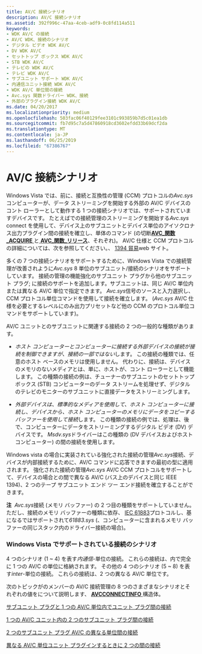 ```yaml
---
title: AV/C 接続シナリオ
description: AV/C 接続シナリオ
ms.assetid: 392f996c-47aa-4ceb-adf9-0c8fd114a511
keywords:
- WDK AV/C の接続
- AV/C WDK、接続のシナリオ
- デジタル ビデオ WDK AV/C
- DV WDK AV/C
- セットトップ ボックス WDK AV/C
- STB WDK AV/C
- テレビの WDK AV/C
- テレビ WDK AV/C
- サブユニット サポート WDK AV/C
- 内通信ユニット接続 WDK AV/C
- WDK AV/C 単位間の接続
- Avc.sys 関数ドライバー WDK、接続
- 外部のプラグイン接続 WDK AV/C
ms.date: 04/20/2017
ms.localizationpriority: medium
ms.openlocfilehash: 503fac06f40129fee3101c993859b7d5c01ea1db
ms.sourcegitcommit: fb7d95c7a5d47860918cd3602efdd33b69dcf2da
ms.translationtype: MT
ms.contentlocale: ja-JP
ms.lasthandoff: 06/25/2019
ms.locfileid: "67386767"
---
```

# <a name="avc-connection-scenarios"></a>AV/C 接続シナリオ





Windows Vista では、前に、接続と互換性の管理 (CCM) プロトコルの*Avc.sys*コンピューターが、データ ストリーミングを開始する外部の AV/C デバイスのコント ローラーとして動作する 1 つの接続シナリオでは、サポートされていますデバイスです。 たとえばでの接続管理のストリーミングを開始する*Avc.sys* connect を使用して、デバイス上のサブユニットとデバイス単位のアイソクロナス出力プラグイン間の接続を確立し、単体のコマンド (の切断[**AVC\_関数\_ACQUIRE** ](https://docs.microsoft.com/windows-hardware/drivers/stream/avc-function-acquire)と[ **AVC\_関数\_リリース**](https://docs.microsoft.com/windows-hardware/drivers/stream/avc-function-release)、それぞれ)。 AV/C 仕様と CCM プロトコルの詳細については、次を参照してください。、 [1394 貿易](https://go.microsoft.com/fwlink/p/?linkid=518448)web サイト。

多くの 7 つの接続シナリオをサポートするために、Windows Vista での接続管理が改善されように*Avc.sys* 8 単位のサブユニット/接続のシナリオをサポートしています。 接続の管理の機能強化のサブユニット プラグから他のサブユニット プラグ; に接続のサポートを追加します。サブユニットは、同じ AV/C 単位内または異なる AV/C 単位で指定できます。 *Avc.sys*信号のソースと入力選択し、CCM プロトコル単位コマンドを使用して接続を確立します。 (*Avc.sys* AV/C 仕様を必要とするレベルにのみ出力プリセットなど他の CCM のプロトコル単位コマンドをサポートしています)。

AV/C ユニットとのサブユニットに関連する接続の 2 つの一般的な種類があります。

-   *ホスト コンピューターとコンピューターに接続する外部デバイスの接続が接続を制御できますが、接続の一部ではない*します。 この接続の種類では、任意のホスト ベースのメモリは使用しません。 代わりに、接続は、デバイスのメモリのないメディアとは、単に、ホストが、コント ローラーとして機能します。 この種類の接続の例は、チューナーのサブユニットのセットトップ ボックス (STB) コンピューターのデータ ストリームを処理せず、デジタルのテレビのモニターのサブユニットに直接データをストリーミングします。

-   *外部デバイスは、標準的なメディアを使用して、ホスト コンピューターに接続し、デバイスから、ホスト コンピューターのメモリにデータをコピーするバッファーを使用して接続*します。 この種類の接続の例では、処理は、後で、コンピューターにデータをストリーミングするデジタル ビデオ (DV) デバイスです。 *Msdv.sys*ドライバーはこの種類の (DV デバイスおよびホスト コンピューター) の間の接続を使用します。

Windows vista の場合に実装されている強化された接続の管理*Avc.sys*接続、デバイスが内部接続するために、AV/C コマンドに応答できますの最初の型に適用されます。 強化された接続の管理*Avc.sys* AV/C CCM プロトコルをサポートして、デバイスの場合との間で異なる AV/C (バス上のデバイスと同じ IEEE 1394)、2 つのテープ サブユニット エンド ツー エンド接続を確立することができます。

**注**  *Avc.sys*接続 (メモリ バッファー) の 2 つ目の種類をサポートしていません。 ただし、接続のメモリ バッファーの種類に依存、 [IEC 61883](https://docs.microsoft.com/windows-hardware/drivers/ieee/iec-61883-client-drivers)プロトコルし、基になるではサポートされて*61883.sys* (、コンピューターに含まれるメモリ バッファーの同じスタック内のドライバー接続の場合)。

 

### <a name="supported-connection-scenarios-in-windows-vista"></a>Windows Vista でサポートされている接続のシナリオ

4 つのシナリオ (1 ~ 4) を表す*内通信*-単位の接続。 これらの接続は、内で完全に 1 つの AV/C の単位に格納されます。 その他の 4 つのシナリオ (5 ~ 8) を表す*inter*-単位の接続。 これらの接続は、2 つの異なる AV/C 単位です。

次のトピックがのメンバーの AV/C 接続管理の 8 つのさまざまなシナリオとそれぞれの値をについて説明します、 [ **AVCCONNECTINFO** ](https://docs.microsoft.com/windows-hardware/drivers/ddi/content/avc/ns-avc-_avcconnectinfo)構造体。

[サブユニット プラグと 1 つの AV/C 単位内でユニット プラグ間の接続](connections-between-subunit-plugs-and-unit-plugs-within-one-av-c-unit.md)

[1 つの AV/C ユニット内の 2 つのサブユニット プラグ間の接続](connections-between-two-subunit-plugs-within-one-av-c-unit.md)

[2 つのサブユニット プラグ AV/C の異なる単位間の接続](connections-between-two-subunit-plugs-in-different-av-c-units.md)

[異なる AV/C 単位ユニット プラグインするときに 2 つの間の接続](connections-between-two-unit-plugs-in-different-av-c-units.md)

 

 




